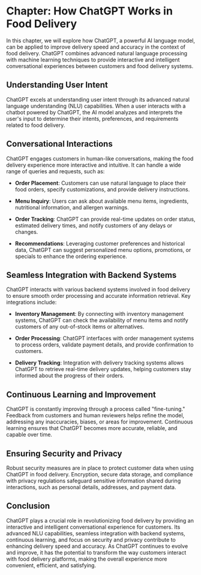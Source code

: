 Chapter: How ChatGPT Works in Food Delivery
===========================================

In this chapter, we will explore how ChatGPT, a powerful AI language model, can be applied to improve delivery speed and accuracy in the context of food delivery. ChatGPT combines advanced natural language processing with machine learning techniques to provide interactive and intelligent conversational experiences between customers and food delivery systems.

**Understanding User Intent**
-----------------------------

ChatGPT excels at understanding user intent through its advanced natural language understanding (NLU) capabilities. When a user interacts with a chatbot powered by ChatGPT, the AI model analyzes and interprets the user's input to determine their intents, preferences, and requirements related to food delivery.

**Conversational Interactions**
-------------------------------

ChatGPT engages customers in human-like conversations, making the food delivery experience more interactive and intuitive. It can handle a wide range of queries and requests, such as:

* **Order Placement**: Customers can use natural language to place their food orders, specify customizations, and provide delivery instructions.

* **Menu Inquiry**: Users can ask about available menu items, ingredients, nutritional information, and allergen warnings.

* **Order Tracking**: ChatGPT can provide real-time updates on order status, estimated delivery times, and notify customers of any delays or changes.

* **Recommendations**: Leveraging customer preferences and historical data, ChatGPT can suggest personalized menu options, promotions, or specials to enhance the ordering experience.

**Seamless Integration with Backend Systems**
---------------------------------------------

ChatGPT interacts with various backend systems involved in food delivery to ensure smooth order processing and accurate information retrieval. Key integrations include:

* **Inventory Management**: By connecting with inventory management systems, ChatGPT can check the availability of menu items and notify customers of any out-of-stock items or alternatives.

* **Order Processing**: ChatGPT interfaces with order management systems to process orders, validate payment details, and provide confirmation to customers.

* **Delivery Tracking**: Integration with delivery tracking systems allows ChatGPT to retrieve real-time delivery updates, helping customers stay informed about the progress of their orders.

**Continuous Learning and Improvement**
---------------------------------------

ChatGPT is constantly improving through a process called "fine-tuning." Feedback from customers and human reviewers helps refine the model, addressing any inaccuracies, biases, or areas for improvement. Continuous learning ensures that ChatGPT becomes more accurate, reliable, and capable over time.

**Ensuring Security and Privacy**
---------------------------------

Robust security measures are in place to protect customer data when using ChatGPT in food delivery. Encryption, secure data storage, and compliance with privacy regulations safeguard sensitive information shared during interactions, such as personal details, addresses, and payment data.

**Conclusion**
--------------

ChatGPT plays a crucial role in revolutionizing food delivery by providing an interactive and intelligent conversational experience for customers. Its advanced NLU capabilities, seamless integration with backend systems, continuous learning, and focus on security and privacy contribute to enhancing delivery speed and accuracy. As ChatGPT continues to evolve and improve, it has the potential to transform the way customers interact with food delivery platforms, making the overall experience more convenient, efficient, and satisfying.
